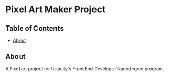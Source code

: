# Pixel Art Maker Project

## Table of Contents

* [About](#about)


## About

A Pixel art project for Udacity's Front End Developer Nanodegree program.
